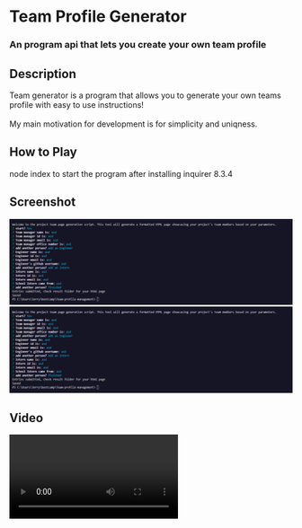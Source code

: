# Team Profile Generator
### An program api that lets you create your own team profile

## Description
Team generator is a program that allows you to generate your own teams profile with easy to use instructions!
<br>
<br>My main motivation for development is for simplicity and uniqness. 


## How to Play
node index to start the program after installing inquirer 8.3.4



## Screenshot
![Screenshot of website](./media/imagasde.png)
![Screenshot of website](./media/imagasde.png)

## Video
![video tutorial](./media/2022-12-29%2019-19-04.mp4)


